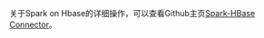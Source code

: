 关于Spark on Hbase的详细操作，可以查看Github主页[Spark-HBase Connector](https://github.com/nerdammer/spark-hbase-connector?spm=5176.doc59511.2.4.yq4GRu)。
